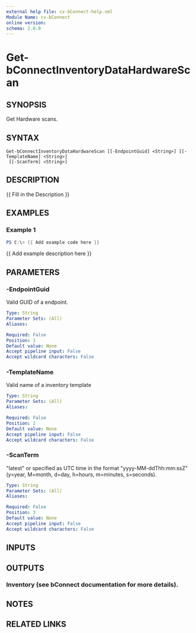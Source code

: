 ```yaml
---
external help file: cv-bConnect-help.xml
Module Name: cv-bConnect
online version:
schema: 2.0.0
---
```


# Get-bConnectInventoryDataHardwareScan

## SYNOPSIS
Get Hardware scans.

## SYNTAX

```
Get-bConnectInventoryDataHardwareScan [[-EndpointGuid] <String>] [[-TemplateName] <String>]
 [[-ScanTerm] <String>]
```

## DESCRIPTION
{{ Fill in the Description }}

## EXAMPLES

### Example 1
```powershell
PS C:\> {{ Add example code here }}
```

{{ Add example description here }}

## PARAMETERS

### -EndpointGuid
Valid GUID of a endpoint.

```yaml
Type: String
Parameter Sets: (All)
Aliases:

Required: False
Position: 1
Default value: None
Accept pipeline input: False
Accept wildcard characters: False
```

### -TemplateName
Valid name of a inventory template

```yaml
Type: String
Parameter Sets: (All)
Aliases:

Required: False
Position: 2
Default value: None
Accept pipeline input: False
Accept wildcard characters: False
```

### -ScanTerm
"latest" or specified as UTC time in the format "yyyy-MM-ddThh:mm:ssZ" (y=year, M=month, d=day, h=hours, m=minutes, s=seconds).

```yaml
Type: String
Parameter Sets: (All)
Aliases:

Required: False
Position: 3
Default value: None
Accept pipeline input: False
Accept wildcard characters: False
```

## INPUTS

## OUTPUTS

### Inventory (see bConnect documentation for more details).
## NOTES

## RELATED LINKS
